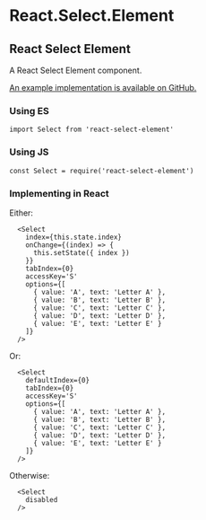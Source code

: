 # React.Select.Element

## React Select Element

A React Select Element component.

[An example implementation is available on GitHub.](https://github.com/sequencemedia/React.Select.Element.IO)

### Using ES

```
import Select from 'react-select-element'
```

### Using JS

```
const Select = require('react-select-element')
```

### Implementing in React

Either:

```
  <Select
    index={this.state.index}
    onChange={(index) => { 
      this.setState({ index }) 
    }}
    tabIndex={0}
    accessKey='S'
    options={[
      { value: 'A', text: 'Letter A' },
      { value: 'B', text: 'Letter B' },
      { value: 'C', text: 'Letter C' },
      { value: 'D', text: 'Letter D' },
      { value: 'E', text: 'Letter E' }
    ]}
  />
```
Or:

```
  <Select
    defaultIndex={0}
    tabIndex={0}
    accessKey='S'
    options={[
      { value: 'A', text: 'Letter A' },
      { value: 'B', text: 'Letter B' },
      { value: 'C', text: 'Letter C' },
      { value: 'D', text: 'Letter D' },
      { value: 'E', text: 'Letter E' }
    ]}
  />
```
Otherwise:

```
  <Select
    disabled
  />
```

